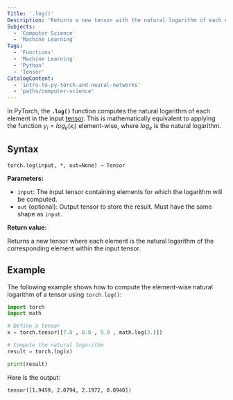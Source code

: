 ```yaml
---
Title: '.log()'
Description: 'Returns a new tensor with the natural logarithm of each element in the input tensor.'
Subjects:
  - 'Computer Science'
  - 'Machine Learning'
Tags:
  - 'Functions'
  - 'Machine Learning'
  - 'Python'
  - 'Tensor'
CatalogContent:
  - 'intro-to-py-torch-and-neural-networks'
  - 'paths/computer-science'
---
```


In PyTorch, the **`.log()`** function computes the natural logarithm of each element in the input [tensor](https://www.codecademy.com/resources/docs/pytorch/tensors). This is mathematically equivalent to applying the function $y_i = log_{e}(x_i)$ element-wise, where $log_{e}$ is the natural logarithm.

## Syntax

```pseudo
torch.log(input, *, out=None) → Tensor
```

**Parameters:**

- `input`: The input tensor containing elements for which the logarithm will be computed.
- `out` (optional): Output tensor to store the result. Must have the same shape as `input`.

**Return value:**

Returns a new tensor where each element is the natural logarithm of the corresponding element within the input tensor.

## Example

The following example shows how to compute the element-wise natural logarithm of a tensor using `torch.log()`:

```py
import torch
import math

# Define a tensor
x = torch.tensor([7.0 , 8.0 , 9.0 , math.log(3.)])

# Compute the natural logarithm
result = torch.log(x)

print(result)
```

Here is the output:

```shell
tensor([1.9459, 2.0794, 2.1972, 0.0940])
```
